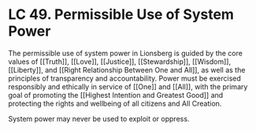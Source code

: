 # LC 49.  Permissible Use of System Power

The permissible use of system power in Lionsberg is guided by the core values of [[Truth]], [[Love]], [[Justice]], [[Stewardship]], [[Wisdom]], [[Liberty]], and [[Right Relationship Between One and All]], as well as the principles of transparency and accountability. Power must be exercised responsibly and ethically in service of [[One]] and [[All]], with the primary goal of promoting the [[Highest Intention and Greatest Good]] and protecting the rights and wellbeing of all citizens and All Creation. 

System power may never be used to exploit or oppress. 